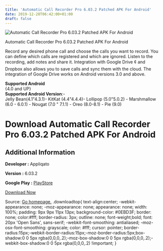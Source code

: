 ```yaml
---
title: 'Automatic Call Recorder Pro 6.03.2 Patched APK For Android'
date: 2019-12-28T06:42:00+01:00
draft: false
---
```


![Automatic Call Recorder Pro 6.03.2 Patched APK For Android](https://i0.wp.com/apkhome.net/wp-content/uploads/2019/11/Automatic-Call-Recorder-Pro-6.03.2-Patched.png "Automatic Call Recorder Pro 6.03.2 Patched APK For Android")

  

Automatic Call Recorder Pro 6.03.2 Patched APK For Android

Record any desired phone call and choose the calls you want to record. You can define which calls are registered and which are ignored. Listen to the recording, add notes and share it. Integration with Google Drive ¢ and Dropbox also allows you to save calls and sync them with the cloud. The integration of Google Drive works on Android versions 3.0 and above.

**Supported Android**  
{4.0 and UP}  
**Supported Android Version**:-  
Jelly Bean(4.1"4.3.1)- KitKat (4.4"4.4.4)- Lollipop (5.0"5.0.2) - Marshmallow (6.0 - 6.0.1) - Nougat (7.0 " 7.1.1) - Oreo (8.0-8.1) - Pie (9.0)

Download Automatic Call Recorder Pro 6.03.2 Patched APK For Android
===================================================================

Additional Information
----------------------

**Developer :** Appliqato

**Version :** 6.03.2

**Google Play :** [PlayStore](https://play.google.com/store/apps/details?id=com.appstar.callrecorderpro)

  

[Download Now](https://store4app.co/post/automatic-call-recorder-pro-6-03-2-patched-apk-for-android_1574091387)

  
Source: [Go homepage.](https://store4app.co/post/automatic-call-recorder-pro-6-03-2-patched-apk-for-android_1574091387) .downloadtop{ text-align:center; -webkit-appearance: none; -moz-appearance: none; appearance: none; width: 100%; padding: 9px 9px 11px 13px; background-color: #0EBD3F; border: none; color:#fff; border-radius: 3px; outline: none; font-weight;bold; font: 20px 'Open Sans', sans-serif; -webkit-font-smoothing: antialiased; -moz-osx-font-smoothing: grayscale; color: #fff; cursor: pointer; border-radius:15px;-webkit-border-radius:15px;-moz-border-radius:5px;box-shadow:0 0 5px rgba(0,0,0,.2);-moz-box-shadow:0 0 5px rgba(0,0,0,.2);-webkit-box-shadow:0 0 5px rgba(0,0,0,.2) !important; }